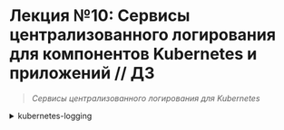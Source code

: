 # **Лекция №10: Сервисы централизованного логирования для компонентов Kubernetes и приложений // ДЗ**
> _Сервисы централизованного логирования для Kubernetes_
<details>
  <summary>kubernetes-logging</summary>

## **Задание:**
Сервисы централизованного логирования для Kubernetes

Цель:
В домашнем задании развернем сервисы для централизованного логирования (EFK/Loki) внутри Kubernetes, научимся отправлять туда структурированные логи продукта и инфраструктурных компонентов, рассмотрим способы визуализировать информацию из логов


Описание/Пошаговая инструкция выполнения домашнего задания:
Все действия описаны в методическом указании.


Критерии оценки:
0 б. - задание не выполнено
1 б. - задание выполнено
2 б. - выполнены все дополнительные задания

---

## **Выполнено:**

### 1. Подготовка Kubernetes кластера

- Поднимаем кластер k8s в yandex-cloud со следующими параметрами:
  - Как минимум 1 нода типа `standard-v2` в группе узлов `default-pool`
  - Как минимум 3 ноды типа `standard-v2` в группе узлов `infra-pool`
~~~bash
cd terraform-k8s
terraform init
terraform plan
terraform apply
~~~

~~~bash
yc managed-kubernetes cluster list-node-groups k8s-4otus
yc managed-kubernetes node-group list
~~~
~~~
+----------------------+----------------------+--------------+----------------------+---------------------+---------+------+
|          ID          |      CLUSTER ID      |     NAME     |  INSTANCE GROUP ID   |     CREATED AT      | STATUS  | SIZE |
+----------------------+----------------------+--------------+----------------------+---------------------+---------+------+
| cat923baqsdrsiilosoh | cate3n1s67rc1lnmknbg | infra-pool   | cl1a1v5ptf3j9fo85vat | 2023-02-25 13:27:54 | RUNNING |    3 |
| catj1ipforjm4reolmda | cate3n1s67rc1lnmknbg | default-pool | cl13es62d7a7s7q9dfgn | 2023-02-25 13:27:54 | RUNNING |    1 |
+----------------------+----------------------+--------------+----------------------+---------------------+---------+------+
~~~

В результате должна получиться следующая конфигурация кластера:
~~~bash
kubectl get nodes -o wide
~~~

~~~
NAME                        STATUS   ROLES    AGE     VERSION   INTERNAL-IP   EXTERNAL-IP     OS-IMAGE             KERNEL-VERSION      CONTAINER-RUNTIME
cl13es62d7a7s7q9dfgn-ewuh   Ready    <none>   2m54s   v1.23.6   10.130.0.25   51.250.43.45    Ubuntu 20.04.4 LTS   5.4.0-124-generic   containerd://1.6.7
cl1a1v5ptf3j9fo85vat-aven   Ready    <none>   2m55s   v1.23.6   10.130.0.22   51.250.44.241   Ubuntu 20.04.4 LTS   5.4.0-124-generic   containerd://1.6.7
cl1a1v5ptf3j9fo85vat-ehif   Ready    <none>   2m57s   v1.23.6   10.130.0.13   51.250.45.6     Ubuntu 20.04.4 LTS   5.4.0-124-generic   containerd://1.6.7
cl1a1v5ptf3j9fo85vat-upaz   Ready    <none>   2m50s   v1.23.6   10.130.0.14   51.250.38.122   Ubuntu 20.04.4 LTS   5.4.0-124-generic   containerd://1.6.7
~~~

Выведем перечень всех нод из `infra-pool` 
~~~bash
yc managed-kubernetes node-group list-nodes infra-pool
~~~

Пометим ноды `infra-pool` тейнтом `node-role=infra:NoSchedule` 
~~~bash
kubectl taint nodes cl1a1v5ptf3j9fo85vat-aven node-role=infra:NoSchedule
kubectl taint nodes cl1a1v5ptf3j9fo85vat-ehif node-role=infra:NoSchedule
kubectl taint nodes  cl1a1v5ptf3j9fo85vat-upaz node-role=infra:NoSchedule
~~~

Проверим `taints` на нодах
~~~bash
kubectl get nodes -o json | jq '.items[].spec.taints'
~~~
~~~
null
[
  {
    "effect": "NoSchedule",
    "key": "node-role",
    "value": "infra"
  }
]
[
  {
    "effect": "NoSchedule",
    "key": "node-role",
    "value": "infra"
  }
]
[
  {
    "effect": "NoSchedule",
    "key": "node-role",
    "value": "infra"
  }
]

~~~

### 2. Установка HipsterShop

Для начала, установим в Kubernetes кластер уже знакомый нам HipsterShop.
~~~bash
kubectl create ns microservices-demo
kubectl apply -f https://raw.githubusercontent.com/express42/otus-platform-snippets/master/Module-02/Logging/microservices-demo-without-resources.yaml \
-n microservices-demo
~~~

Проверим, что все pod развернулись на ноде из default-pool:
~~~bash
kubectl get pods -n microservices-demo -o wide
~~~
~~~
NAME                                     READY   STATUS             RESTARTS        AGE     IP              NODE                        NOMINATED NODE   READINESS GATES
adservice-548889999f-25vd2               0/1     ImagePullBackOff   0               3m53s   10.112.130.15   cl13es62d7a7s7q9dfgn-ewuh   <none>           <none>
cartservice-75cc479cdd-f2dgx             1/1     Running            2 (2m42s ago)   3m54s   10.112.130.10   cl13es62d7a7s7q9dfgn-ewuh   <none>           <none>
checkoutservice-699758c6d9-t25zv         1/1     Running            0               3m55s   10.112.130.5    cl13es62d7a7s7q9dfgn-ewuh   <none>           <none>
currencyservice-7fc9cfc9cf-2bn76         1/1     Running            0               3m54s   10.112.130.11   cl13es62d7a7s7q9dfgn-ewuh   <none>           <none>
emailservice-6c8d49f789-nhjpb            1/1     Running            0               3m55s   10.112.130.4    cl13es62d7a7s7q9dfgn-ewuh   <none>           <none>
frontend-5b8c8bf745-zfp2t                1/1     Running            0               3m55s   10.112.130.7    cl13es62d7a7s7q9dfgn-ewuh   <none>           <none>
loadgenerator-799c7664dd-z6l6f           1/1     Running            4 (118s ago)    3m54s   10.112.130.12   cl13es62d7a7s7q9dfgn-ewuh   <none>           <none>
paymentservice-557f767677-4c99z          1/1     Running            0               3m54s   10.112.130.8    cl13es62d7a7s7q9dfgn-ewuh   <none>           <none>
productcatalogservice-7b69d99c89-4nkdv   1/1     Running            0               3m54s   10.112.130.9    cl13es62d7a7s7q9dfgn-ewuh   <none>           <none>
recommendationservice-7f78d66cc9-4r4jq   1/1     Running            0               3m55s   10.112.130.6    cl13es62d7a7s7q9dfgn-ewuh   <none>           <none>
redis-cart-fd8d87cdb-rrhjf               1/1     Running            0               3m53s   10.112.130.14   cl13es62d7a7s7q9dfgn-ewuh   <none>           <none>
shippingservice-64999cdc59-s2w45         1/1     Running            0               3m54s   10.112.130.13   cl13es62d7a7s7q9dfgn-ewuh   <none>           <none>
~~~

### 3. Установка EFK стека | Helm charts

Начнем с "классического" набора инструментов (ElasticSearch, Fluent Bit, Kibana) и "классического" способа его установки в Kubernetes кластер (Helm).
Рекомендуемый репозиторий с Helm chart для ElasticSearch и Kibana на текущий момент - [https://github.com/elastic/helm-charts](https://github.com/elastic/helm-charts)
Добавим его:
~~~bash
helm repo add elastic https://helm.elastic.co
~~~
И установим нужные нам компоненты, для начала - без какой-либо дополнительной настройки:
~~~bash
kubectl create ns observability
# ElasticSearch
helm upgrade --install elasticsearch elastic/elasticsearch --namespace observability
# Kibana
helm upgrade --install kibana elastic/kibana --namespace observability
# Fluent Bit
helm upgrade --install fluent-bit stable/fluent-bit --namespace observability
~~~

И ловим `403` - `No comments...`
Идем другим путем:
~~~bash
kubectl create ns observability
#helm repo remove elastic 
helm repo add bitnami https://charts.bitnami.com/bitnami
helm repo update bitnami
# ElasticSearch
helm upgrade --install elasticsearch bitnami/elasticsearch --namespace observability
# Kibana
helm upgrade --install kibana bitnami/kibana --namespace observability
~~~

Смотрим, что получилось
~~~bash
kubectl get pods -n observability -o wide
~~~

Всё поставилось так же, на ту же первую ноду `cl13es62d7a7s7q9dfgn-ewuh`
~~~
NAME                           READY   STATUS    RESTARTS   AGE     IP              NODE                        NOMINATED NODE   READINESS GATES
elasticsearch-coordinating-0   0/1     Running   0          2m11s   10.112.131.18   cl13es62d7a7s7q9dfgn-ewuh  <none>           <none>
elasticsearch-coordinating-1   0/1     Running   0          2m11s   10.112.131.20   cl13es62d7a7s7q9dfgn-ewuh  <none>           <none>
elasticsearch-data-0           0/1     Running   0          2m11s   10.112.131.23   cl13es62d7a7s7q9dfgn-ewuh  <none>           <none>
elasticsearch-data-1           0/1     Running   0          2m11s   10.112.131.21   cl13es62d7a7s7q9dfgn-ewuh  <none>           <none>
elasticsearch-ingest-0         0/1     Running   0          2m11s   10.112.131.17   cl13es62d7a7s7q9dfgn-ewuh  <none>           <none>
elasticsearch-ingest-1         0/1     Running   0          2m11s   10.112.131.19   cl13es62d7a7s7q9dfgn-ewuh  <none>           <none>
elasticsearch-master-0         0/1     Running   0          2m11s   10.112.131.22   cl13es62d7a7s7q9dfgn-ewuh  <none>           <none>
elasticsearch-master-1         0/1     Running   0          2m11s   10.112.131.24   cl13es62d7a7s7q9dfgn-ewuh  <none>           <none>
fluent-bit-bpr5l               1/1     Running   0          12m     10.112.131.16   cl13es62d7a7s7q9dfgn-ewuh  <none>           <none>
~~~

Создадим файл `elasticsearch.values.yaml` , будем указывать в этом файле нужные нам values.
Для начала, обратимся к файлу `values.yaml` в и найдем там ключ `tolerations`.

Мы помним, что ноды из infra-pool имеют taint node-role=infra:NoSchedule . Давайте разрешим ElasticSearch запускаться на данных нодах
> elasticsearch.values.yaml
~~~yaml
master:
  tolerations: &tolerations
    - key: node-role
      operator: Equal
      value: infra
      effect: NoSchedule

data:
  tolerations:
    *tolerations

coordinating:
  tolerations:
    *tolerations

ingest:
  tolerations:
    *tolerations

metrics:
  tolerations:
    *tolerations
~~~

Обновим установку:
~~~bash
helm upgrade --install elasticsearch bitnami/elasticsearch --namespace observability \
-f elasticsearch.values.yaml
~~~

Теперь ElasticSearch может запускаться на нодах из `infra-pool`, но это не означает, что он должен это делать.
Исправим этот момент и добавим в `elasticsearch.values.yaml` `NodeSelector`, определяющий, на каких нодах мы можем запускать наши
pod.
~~~bash
yc managed-kubernetes node-group list
~~~
~~~yaml
master:
  nodeSelector: &nodeSelector
    yandex.cloud/node-group-id: cat923baqsdrsiilosoh
~~~

Корректируем соответственно `elasticsearch.values.yaml` для всех компонент `ElasticSearch` и перезапускаем деплой: 
~~~bash
kubectl create ns observability
helm uninstall elasticsearch --namespace observability
helm upgrade --install elasticsearch bitnami/elasticsearch --namespace observability \
-f elasticsearch.values.yaml
~~~

Смотрим, что получилось:
~~~bash
kubectl get pods -n observability -o wide -l app.kubernetes.io/component=master
~~~
~~~
NAME                     READY   STATUS    RESTARTS   AGE   IP              NODE                        NOMINATED NODE   READINESS GATES
elasticsearch-master-0   1/1     Running   0          20m   10.112.129.12   cl1a1v5ptf3j9fo85vat-aven   <none>           <none>
elasticsearch-master-1   1/1     Running   0          22m   10.112.128.11   cl1a1v5ptf3j9fo85vat-ehif   <none>           <none>
elasticsearch-master-2   1/1     Running   0          24m   10.112.131.8    cl1a1v5ptf3j9fo85vat-upaz   <none>           <none>
~~~

### 4. Установка nginx-ingress | Самостоятельное задание

~~~bash
yc managed-kubernetes cluster list
~~~
~~~bash
helm repo add ingress-nginx https://kubernetes.github.io/ingress-nginx
helm repo update ingress-nginx
~~~
~~~bash
kubectl create ns nginx-ingress
helm upgrade --install nginx-ingress-release ingress-nginx/ingress-nginx \
 --namespace=nginx-ingress --version="4.4.2" \
 -f nginx.values.yaml
~~~
~~~bash
kubectl get pods -n nginx-ingress -o wide
~~~
~~~
NAME                                                              READY   STATUS    RESTARTS   AGE     IP              NODE                        NOMINATED NODE   READINESS GATES
nginx-ingress-release-ingress-nginx-controller-6d899c65c6-4bpm4   1/1     Running   0          3m49s   10.112.131.50   cl1a1v5ptf3j9fo85vat-upaz   <none>           <none>
nginx-ingress-release-ingress-nginx-controller-6d899c65c6-4gr25   1/1     Running   0          3m49s   10.112.128.60   cl1a1v5ptf3j9fo85vat-ehif   <none>           <none>
nginx-ingress-release-ingress-nginx-controller-6d899c65c6-h7gn4   1/1     Running   0          3m49s   10.112.129.53   cl1a1v5ptf3j9fo85vat-aven   <none>           <none>
~~~
~~~bash
kubectl get svc -n nginx-ingress
~~~
~~~bash
kubectl get svc -n observability
~~~
~~~bash
# Kibana
helm upgrade --install kibana bitnami/kibana --namespace observability \
  --set "elasticsearch.hosts[0]=elasticsearch,elasticsearch.port=9200" -f kibana.values.yaml
~~~

Попробуем создать `index pattern` , и увидим, что в ElasticSearch пока что не обнаружено никаких данных:
![img.png](img.png))

Посмотрим в логи решения, которое отвечает за отправку логов (Fluent Bit) и увидим следующие строки:
~~~bash
kubectl logs -n observability -l app=fluent-bit --tail 3
~~~
~~~
[2023/02/25 19:55:40] [ warn] net_tcp_fd_connect: getaddrinfo(host='fluentd'): Name or service not known
[2023/02/25 19:55:40] [error] [out_fw] no upstream connections available
[2023/02/25 19:55:40] [ warn] [engine] failed to flush chunk '1-1677333615.980802731.flb', retry in 239 seconds: task_id=22, input=tail.0 > output=forward.0
~~~

### 5.Fluent Bit

Попробуем исправить проблему. Создадим файл `fluentbit.values.yaml` и добавим туда:
~~~yaml
config:
  outputs: |
    [OUTPUT]
        Name  es
        Match *
        Host  elasticsearch
        Port  9200

nodeSelector: &nodeSelector
  yandex.cloud/node-group-id: cat923baqsdrsiilosoh

tolerations: &tolerations
  - key: node-role
    operator: Equal
    value: infra
    effect: NoSchedule
~~~

Запускаем деплой `NotDeprecated` версии чарта: 
~~~bash
helm repo add fluent https://fluent.github.io/helm-charts
helm upgrade --install fluent-bit fluent/fluent-bit \
 --namespace observability -f fluentbit.values.yaml
~~~

Ловим в подах `fluent` ошибки 2х видов:
~~~
{"error":{"root_cause":[{"type":"illegal_argument_exception","reason":"Action/metadata line [1] contains an unknown parameter [_type]"}],"type":"illegal_argument_exception","reason":"Action/metadata line [1] contains an unknown parameter [_type]"},"status":400}
~~~
~~~
[error] [engine] chunk '1-1677401624.242975823.flb' cannot be retried: task_id=0, input=tail.0 > output=es.0 
~~~

Приводим `fluentbit.values.yaml` в соответствии с рекомендациями:
>https://docs.fluentbit.io/manual/pipeline/outputs/elasticsearch
 
> https://github.com/fluent/fluent-bit/issues/4386.you

к виду:
~~~yaml
config:
  outputs: |
    [OUTPUT]
        Name  es
        Match *
        Host  elasticsearch
        Port  9200
        Suppress_Type_Name On
        Replace_Dots    On

nodeSelector: &nodeSelector
  yandex.cloud/node-group-id: cat923baqsdrsiilosoh

tolerations: &tolerations
  - key: node-role
    operator: Equal
    value: infra
    effect: NoSchedule
~~~

и производим передеплой `fluent-bit`:
~~~bash
helm upgrade --install fluent-bit fluent/fluent-bit \
--namespace observability -f fluentbit.values.yaml
~~~

Попробуем повторно создать 'index pattern' . В этот раз ситуация изменилась, и какие-то индексы в ElasticSearch уже есть:
![img_1.png](img_1.png)

После установки можно заметить, что в ElasticSearch не попадают логи нашего приложения, т.к. `fluentbit` не продеплоился на все ноды.
Исключаем секцию из `fluentbit.values.yaml`
~~~yaml
nodeSelector: &nodeSelector
yandex.cloud/node-group-id: cat923baqsdrsiilosoh
~~~
И приводим к виду:
~~~yaml
config:
  outputs: |
    [OUTPUT]
        Name es
        Match kube.*
        Host elasticsearch
        Port  9200
        Logstash_Format On
        Retry_Limit False
        Suppress_Type_Name On
        Replace_Dots    On

    [OUTPUT]
        Name es
        Match host.*
        Host elasticsearch
        Port  9200
        Logstash_Format On
        Logstash_Prefix node
        Retry_Limit False
        Suppress_Type_Name On
        Replace_Dots    On

tolerations: &tolerations
  - key: node-role
    operator: Equal
    value: infra
    effect: NoSchedule
~~~

и производим передеплой `fluent-bit`:
~~~bash
helm upgrade --install fluent-bit fluent/fluent-bit \
--namespace observability -f fluentbit.values.yaml
~~~

Проверяем:
~~~bash
kubectl get pod -n observability -l app.kubernetes.io/instance=fluent-bit -o wide
~~~
~~~
NAME               READY   STATUS    RESTARTS   AGE    IP              NODE                        NOMINATED NODE   READINESS GATES
fluent-bit-4tv67   1/1     Running   0          2m8s   10.112.129.43   cl1a1v5ptf3j9fo85vat-aven   <none>           <none>
fluent-bit-6jhp6   1/1     Running   0          9s     10.112.130.93   cl13es62d7a7s7q9dfgn-ewuh   <none>           <none>
fluent-bit-fnn4p   1/1     Running   0          41s    10.112.131.40   cl1a1v5ptf3j9fo85vat-upaz   <none>           <none>
fluent-bit-lzsrn   1/1     Running   0          92s    10.112.128.50   cl1a1v5ptf3j9fo85vat-ehif   <none>           <none>
~~~

### 6. Мониторинг ElasticSearch

Помимо установки ElasticSearch, важно отслеживать его показатели и вовремя понимать, что пора предпринять какие-либо действия. Для
мониторинга ElasticSearch будем использовать следующий 
- Установим `prometheus-operator` в namespace `observability`
~~~bash
helm repo add prometheus-community https://prometheus-community.github.io/helm-charts
helm upgrade --install prometheus-operator prometheus-community/kube-prometheus-stack -n observability \
 -f prometheus.values.yaml
~~~

- Установим упомянутый выше `exporter`:
~~~bash
helm upgrade --install elasticsearch-exporter prometheus-community/prometheus-elasticsearch-exporter \
  --set es.uri=http://elasticsearch:9200 \
  --set serviceMonitor.enabled=true \
  --namespace=observability
~~~

Проверяем:
- http://prometheus.51.250.37.134.nip.io
![img_2.png](img_2.png)

- http://grafana.51.250.37.134.nip.io
![img_4.png](img_4.png)

Импортируем в Grafana один из популярных [Dashboard c ID: 4358](https://grafana.com/grafana/dashboards/4358) exporter, содержащий визуализацию основных собираемых метрик:
![img_3.png](img_3.png)


Проверим, что метрики действительно собираются корректно. Сделаем drain одной из нод infra-pool:
~~~bash
yc managed-kubernetes node-group list-nodes infra-pool
~~~
~~~
+--------------------------------+---------------------------+--------------------------------+-------------+--------+
|         CLOUD INSTANCE         |      KUBERNETES NODE      |           RESOURCES            |    DISK     | STATUS |
+--------------------------------+---------------------------+--------------------------------+-------------+--------+
| ef3gb6f619l9dhl2hi5q           | cl1a1v5ptf3j9fo85vat-aven | 2 100% core(s), 8.0 GB of      | 30.0 GB hdd | READY  |
| RUNNING_ACTUAL                 |                           | memory                         |             |        |
| ef312vreo7kqp9nlgsl1           | cl1a1v5ptf3j9fo85vat-ehif | 2 100% core(s), 8.0 GB of      | 30.0 GB hdd | READY  |
| RUNNING_ACTUAL                 |                           | memory                         |             |        |
| ef3abftla4t8jtekqu6o           | cl1a1v5ptf3j9fo85vat-upaz | 2 100% core(s), 8.0 GB of      | 30.0 GB hdd | READY  |
| RUNNING_ACTUAL                 |                           | memory                         |             |        |
+--------------------------------+---------------------------+--------------------------------+-------------+--------+
~~~
~~~bash
kubectl drain cl1a1v5ptf3j9fo85vat-aven --ignore-daemonsets --delete-emptydir-data
~~~
Статус Cluster Health остался зеленым, но количество нод в кластере уменьшилось до двух штук. При этом, кластер сохранил полную
работоспособность.
![img_5.png](img_5.png)

Попробуем сделать drain второй ноды из infra-pool, и увидим что не [PDB](https://kubernetes.io/docs/tasks/run-application/configure-pdb/)
дает этого сделать.
>https://kubernetes.io/docs/tasks/run-application/configure-pdb/
~~~bash
kubectl drain cl1a1v5ptf3j9fo85vat-ehif --ignore-daemonsets --delete-emptydir-data
~~~

Вернем ноды в исходное состояние:
~~~bash
kubectl uncordon cl1a1v5ptf3j9fo85vat-aven
kubectl uncordon cl1a1v5ptf3j9fo85vat-ehif
~~~

После экспериментов у нас не рабоает один из экземпляров core-dns
~~~bash
kubectl describe pod/coredns-d64bfb745-wcrk4 -n kube-system
~~~
~~~
...
Events:
Type     Reason             Age                 From                Message
  ----     ------             ----                ----                -------
Normal   NotTriggerScaleUp  2m58s               cluster-autoscaler  pod didn't trigger scale-up:
Warning  FailedScheduling   59s (x3 over 3m8s)  default-scheduler   0/4 nodes are available: 1 node(s) didn't match pod topology spread constraints, 3 node(s) had taint {node-role: infra}, that the pod didn't tolerate.
~~~

Лечим:
~~~bash
kubectl taint nodes cl1a1v5ptf3j9fo85vat-aven node-role=infra:NoSchedule-
kubectl taint nodes cl1a1v5ptf3j9fo85vat-ehif node-role=infra:NoSchedule-
kubectl taint nodes  cl1a1v5ptf3j9fo85vat-upaz node-role=infra:NoSchedule-
sleep 15
kubectl taint nodes cl1a1v5ptf3j9fo85vat-aven node-role=infra:NoSchedule
kubectl taint nodes cl1a1v5ptf3j9fo85vat-ehif node-role=infra:NoSchedule
kubectl taint nodes  cl1a1v5ptf3j9fo85vat-upaz node-role=infra:NoSchedule
~~~

### 7. EFK | nginx ingress

Попробуем найти в Kibana логи `nginx-ingress` (например, полнотекстовым поиском по слову `nginx` ) и обнаружим, что они отсутствуют.
Приводим `nginx.values.yaml` к виду:
~~~yaml
...
  config:
    log-format-escape-json: "true"
    log-format-upstream: '{"time_local": "$time_local", "proxy_protocol_addr": "$proxy_protocol_addr",
        "remote_addr": "$remote_addr", "proxy_add_x_forwarded_for": "$proxy_add_x_forwarded_for", 
        "remote_user": "$remote_user", "request" : "$request", "body_bytes_sent": "$body_bytes_sent", 
        "http_referer":  "$http_referer", "http_user_agent": "$http_user_agent", 
        "proxy_upstream_name": "$proxy_upstream_name", "upstream_addr": "$upstream_addr",  
        "upstream_response_length": "$upstream_response_length", "upstream_response_time": "$upstream_response_time", 
        "upstream_status": "$upstream_status"}'
...
~~~

Перезапускаем передеплой `nginx-ingress-release`, проверяем:
![img_6.png](img_6.png)
![img_7.png](img_7.png)


Теперь, когда мы научились собирать логи с nginx-ingress и смогли их структурировать, можно опробовать возможности Kibana для визуализации. Перейдем на вкладку Visualize и создадим новую визуализацию с типом
`TSVB`.
Для этого нам понадобится применить следующий KQL фильтр:
~~~kql
kubernetes.labels.app_kubernetes_io/name: ingress-nginx
~~~

Cоздадим визуализации для отображения запросов к nginx-ingress со статусами:
- 200-299
- 300-399
- 400-499
- 500+

![img_8.png](img_8.png)


Экспортируем получившиеся визуализации и Dashboard в файл [export.ndjson](export.ndjson)
![img_9.png](img_9.png)

~~~
# **Полезное:**

- https://registry.tfpla.net/providers/yandex-cloud/yandex/latest/docs/resources/kubernetes_node_group#node_taints
- https://cloud.yandex.ru/docs/managed-kubernetes/api-ref/NodeGroup/
- https://kubernetes.io/docs/concepts/scheduling-eviction/topology-spread-constraints/#spread-constraints-for-pods
- https://blog.kubecost.com/blog/kubernetes-taints/
- https://docs.comcloud.xyz/

~~~bash
yc managed-kubernetes cluster stop k8s-4otus
~~~

~~~bash
yc managed-kubernetes cluster start k8s-4otus
~~~


</details>
